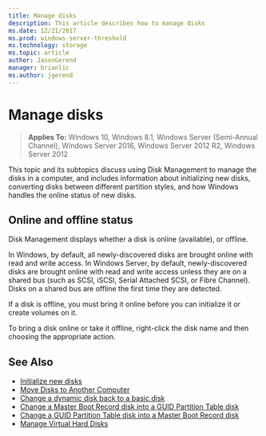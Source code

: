 ```yaml
---
title: Manage disks
description: This article describes how to manage disks
ms.date: 12/21/2017
ms.prod: windows-server-threshold 
ms.technology: storage 
ms.topic: article 
author: JasonGerend 
manager: brianlic 
ms.author: jgerend 
---
```

# Manage disks

> **Applies To:** Windows 10, Windows 8.1, Windows Server (Semi-Annual Channel), Windows Server 2016, Windows Server 2012 R2, Windows Server 2012

This topic and its subtopics discuss using Disk Management to manage the disks in a computer, and includes information about initializing new disks, converting disks between different partition styles, and how Windows handles the online status of new disks.

## Online and offline status

Disk Management displays whether a disk is online (available), or offline.

In Windows, by default, all newly-discovered disks are brought online with read and write access. In Windows Server, by default, newly-discovered disks are brought online with read and write access unless they are on a shared bus (such as SCSI, iSCSI, Serial Attached SCSI, or Fibre Channel). Disks on a shared bus are offline the first time they are detected.

If a disk is offline, you must bring it online before you can initialize it or create volumes on it.

To bring a disk online or take it offline, right-click the disk name and then choosing the appropriate action.





## See Also

-   [Initialize new disks](initialize-new-disks.md)
-   [Move Disks to Another Computer](move-disks-to-another-computer.md)
-   [Change a dynamic disk back to a basic disk](change-a-dynamic-disk-back-to-a-basic-disk.md)
-   [Change a Master Boot Record disk into a GUID Partition Table disk](change-an-mbr-disk-into-a-gpt-disk.md)
-   [Change a GUID Partition Table disk into a Master Boot Record disk](change-a-gpt-disk-into-an-mbr-disk.md)
-   [Manage Virtual Hard Disks](manage-virtual-hard-disks.md)